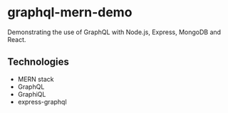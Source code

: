 # graphql-mern-demo
 Demonstrating the use of GraphQL with Node.js, Express, MongoDB and React. 
 
 ## Technologies 
 - MERN stack
 - GraphQL
 - GraphiQL
 - express-graphql
